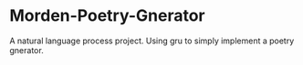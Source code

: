 # Morden-Poetry-Gnerator
A natural language process project. Using gru to simply implement a poetry gnerator.
